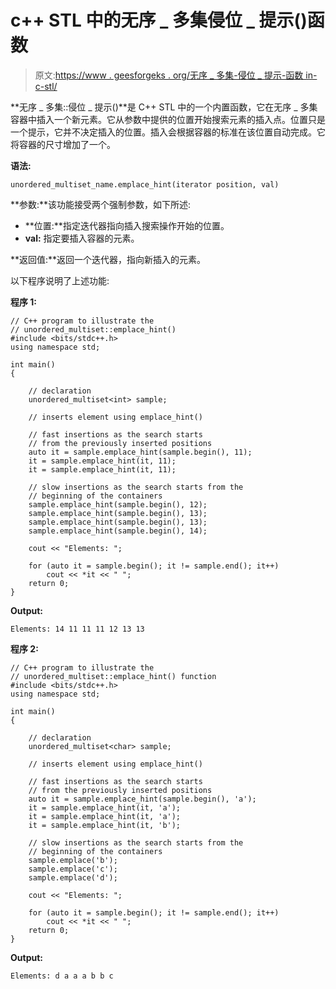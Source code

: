 # c++ STL 中的无序 _ 多集侵位 _ 提示()函数

> 原文:[https://www . geesforgeks . org/无序 _ 多集-侵位 _ 提示-函数 in-c-stl/](https://www.geeksforgeeks.org/unordered_multiset-emplace_hint-function-in-c-stl/)

**无序 _ 多集::侵位 _ 提示()**是 C++ STL 中的一个内置函数，它在无序 _ 多集容器中插入一个新元素。它从参数中提供的位置开始搜索元素的插入点。位置只是一个提示，它并不决定插入的位置。插入会根据容器的标准在该位置自动完成。它将容器的尺寸增加了一个。

**语法:**

```
unordered_multiset_name.emplace_hint(iterator position, val)
```

**参数:**该功能接受两个强制参数，如下所述:

*   **位置:**指定迭代器指向插入搜索操作开始的位置。
*   **val:** 指定要插入容器的元素。

**返回值:**返回一个迭代器，指向新插入的元素。

以下程序说明了上述功能:

**程序 1:**

```
// C++ program to illustrate the
// unordered_multiset::emplace_hint()
#include <bits/stdc++.h>
using namespace std;

int main()
{

    // declaration
    unordered_multiset<int> sample;

    // inserts element using emplace_hint()

    // fast insertions as the search starts
    // from the previously inserted positions
    auto it = sample.emplace_hint(sample.begin(), 11);
    it = sample.emplace_hint(it, 11);
    it = sample.emplace_hint(it, 11);

    // slow insertions as the search starts from the
    // beginning of the containers
    sample.emplace_hint(sample.begin(), 12);
    sample.emplace_hint(sample.begin(), 13);
    sample.emplace_hint(sample.begin(), 13);
    sample.emplace_hint(sample.begin(), 14);

    cout << "Elements: ";

    for (auto it = sample.begin(); it != sample.end(); it++)
        cout << *it << " ";
    return 0;
}
```

**Output:**

```
Elements: 14 11 11 11 12 13 13

```

**程序 2:**

```
// C++ program to illustrate the
// unordered_multiset::emplace_hint() function
#include <bits/stdc++.h>
using namespace std;

int main()
{

    // declaration
    unordered_multiset<char> sample;

    // inserts element using emplace_hint()

    // fast insertions as the search starts
    // from the previously inserted positions
    auto it = sample.emplace_hint(sample.begin(), 'a');
    it = sample.emplace_hint(it, 'a');
    it = sample.emplace_hint(it, 'a');
    it = sample.emplace_hint(it, 'b');

    // slow insertions as the search starts from the
    // beginning of the containers
    sample.emplace('b');
    sample.emplace('c');
    sample.emplace('d');

    cout << "Elements: ";

    for (auto it = sample.begin(); it != sample.end(); it++)
        cout << *it << " ";
    return 0;
}
```

**Output:**

```
Elements: d a a a b b c

```